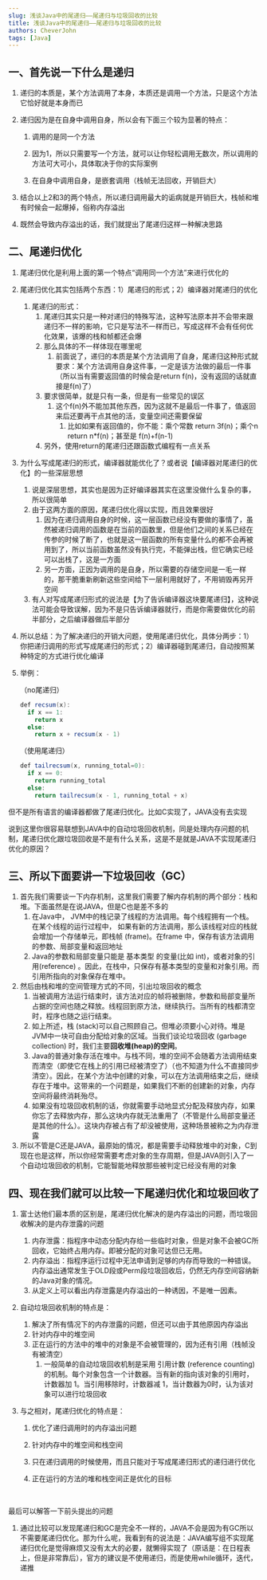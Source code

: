 ```yaml
---
slug: 浅谈Java中的尾递归——尾递归与垃圾回收的比较
title: 浅谈Java中的尾递归——尾递归与垃圾回收的比较
authors: CheverJohn
tags: [Java]
---
```

## 一、首先说一下什么是递归

1. 递归的本质是，某个方法调用了本身，本质还是调用一个方法，只是这个方法它恰好就是本身而已
2. 递归因为是在自身中调用自身，所以会有下面三个较为显著的特点：

   1. 调用的是同一个方法

   2. 因为1，所以只需要写一个方法，就可以让你轻松调用无数次，所以调用的方法可大可小，具体取决于你的实际案例

   3. 在自身中调用自身，是嵌套调用（栈帧无法回收，开销巨大）
3. 结合以上2和3的两个特点，所以递归调用最大的诟病就是开销巨大，栈帧和堆有时候会一起爆掉，俗称内存溢出
4. 既然会导致内存溢出的话，我们就提出了尾递归这样一种解决思路



## 二、尾递归优化

1. 尾递归优化是利用上面的第一个特点“调用同一个方法”来进行优化的

2. 尾递归优化其实包括两个东西：1）尾递归的形式；2）编译器对尾递归的优化

   1. 尾递归的形式：
      1. 尾递归其实只是一种对递归的特殊写法，这种写法原本并不会带来跟递归不一样的影响，它只是写法不一样而已，写成这样不会有任何优化效果，该爆的栈和帧都还会爆
      2. 那么具体的不一样体现在哪里呢
         1. 前面说了，递归的本质是某个方法调用了自身，尾递归这种形式就要求：某个方法调用自身这件事，一定是该方法做的最后一件事（所以当有需要返回值的时候会是return f(n)，没有返回的话就直接是f(n)了）
      3. 要求很简单，就是只有一条，但是有一些常见的误区
         1. 这个f(n)外不能加其他东西，因为这就不是最后一件事了，值返回来后还要再干点其他的活，变量空间还需要保留
            1. 比如如果有返回值的，你不能：乘个常数 return 3f(n)；乘个n return n*f(n)；甚至是 f(n)+f(n-1)
      4. 另外，使用return的尾递归还跟函数式编程有一点关系

3. 为什么写成尾递归的形式，编译器就能优化了？或者说【编译器对尾递归的优化】的一些深层思想

   1. 说是深层思想，其实也是因为正好编译器其实在这里没做什么复杂的事，所以很简单
   2. 由于这两方面的原因，尾递归优化得以实现，而且效果很好
      1. 因为在递归调用自身的时候，这一层函数已经没有要做的事情了，虽然被递归调用的函数是在当前的函数里，但是他们之间的关系已经在传参的时候了断了，也就是这一层函数的所有变量什么的都不会再被用到了，所以当前函数虽然没有执行完，不能弹出栈，但它确实已经可以出栈了，这是一方面
      2. 另一方面，正因为调用的是自身，所以需要的存储空间是一毛一样的，那干脆重新刷新这些空间给下一层利用就好了，不用销毁再另开空间
   3. 有人对写成尾递归形式的说法是【为了告诉编译器这块要尾递归】，这种说法可能会导致误解，因为不是只告诉编译器就行，而是你需要做优化的前半部分，之后编译器做后半部分

4. 所以总结：为了解决递归的开销大问题，使用尾递归优化，具体分两步：1）你把递归调用的形式写成尾递归的形式；2）编译器碰到尾递归，自动按照某种特定的方式进行优化编译

5. 举例：

   （no尾递归）

   ```java
   def recsum(x):
     if x == 1:
       return x
     else:
       return x + recsum(x - 1)
   ```

   （使用尾递归）

   ```java
   def tailrecsum(x, running_total=0):
     if x == 0:
       return running_total
     else:
       return tailrecsum(x - 1, running_total + x)
   ```

   

但不是所有语言的编译器都做了尾递归优化。比如C实现了，JAVA没有去实现

说到这里你很容易联想到JAVA中的自动垃圾回收机制，同是处理内存问题的机制，尾递归优化跟垃圾回收是不是有什么关系，这是不是就是JAVA不实现尾递归优化的原因？



## 三、所以下面要讲一下垃圾回收（GC）

1. 首先我们需要谈一下内存机制，这里我们需要了解内存机制的两个部分：栈和堆。下面虽然是在说JAVA，但是C也是差不多的
   1. 在Java中， JVM中的栈记录了线程的方法调用。每个线程拥有一个栈。在某个线程的运行过程中， 如果有新的方法调用，那么该线程对应的栈就会增加一个存储单元，即栈帧 (frame)。在frame 中，保存有该方法调用的参数、局部变量和返回地址
   2. Java的参数和局部变量只能是 基本类型 的变量(比如 int)，或者对象的引用(reference) 。因此，在栈中，只保存有基本类型的变量和对象引用。而引用所指向的对象保存在堆中。
2. 然后由栈和堆的空间管理方式的不同，引出垃圾回收的概念
   1. 当被调用方法运行结束时，该方法对应的帧将被删除，参数和局部变量所占据的空间也随之释放。线程回到原方法，继续执行。当所有的栈都清空时，程序也随之运行结束。
   2. 如上所述，栈 (stack)可以自己照顾自己。但堆必须要小心对待。堆是 JVM中一块可自由分配给对象的区域。当我们谈论垃圾回收 (garbage collection) 时，我们主要**回收堆(heap)的空间**。
   3. Java的普通对象存活在堆中。与栈不同，堆的空间不会随着方法调用结束而清空（即使它在栈上的引用已经被清空了）（也不知道为什么不直接同步清空）。因此，在某个方法中创建的对象，可以在方法调用结束之后，继续存在于堆中。这带来的一个问题是，如果我们不断的创建新的对象，内存空间将最终消耗殆尽。
   4. 如果没有垃圾回收机制的话，你就需要手动地显式分配及释放内存，如果你忘了去释放内存，那么这块内存就无法重用了（不管是什么局部变量还是其他的什么）。这块内存被占有了却没被使用，这种场景被称之为内存泄露
3. 所以不管是C还是JAVA，最原始的情况，都是需要手动释放堆中的对象，C到现在也是这样，所以你经常需要考虑对象的生存周期，但是JAVA则引入了一个自动垃圾回收的机制，它能智能地释放那些被判定已经没有用的对象



## 四、**现在我们就可以比较一下尾递归优化和垃圾回收了**

1. 富士达他们最本质的区别是，尾递归优化解决的是内存溢出的问题，而垃圾回收解决的是内存泄露的问题

   1. 内存泄露：指程序中动态分配内存给一些临时对象，但是对象不会被GC所回收，它始终占用内存。即被分配的对象可达但已无用。
   2. 内存溢出：指程序运行过程中无法申请到足够的内存而导致的一种错误。内存溢出通常发生于OLD段或Perm段垃圾回收后，仍然无内存空间容纳新的Java对象的情况。
   3. 从定义上可以看出内存泄露是内存溢出的一种诱因，不是唯一因素。

2. 自动垃圾回收机制的特点是：

   1. 解决了所有情况下的内存泄露的问题，但还可以由于其他原因内存溢出
   2. 针对内存中的堆空间
   3. 正在运行的方法中的堆中的对象是不会被管理的，因为还有引用（栈帧没有被清空）
      1. 一般简单的自动垃圾回收机制是采用 引用计数 (reference counting)的机制。每个对象包含一个计数器。当有新的指向该对象的引用时，计数器加 1。当引用移除时，计数器减 1，当计数器为0时，认为该对象可以进行垃圾回收

3. 与之相对，尾递归优化的特点是：

   1. 优化了递归调用时的内存溢出问题

   2. 针对内存中的堆空间和栈空间

   3. 只在递归调用的时候使用，而且只能对于写成尾递归形式的递归进行优化

   4. 正在运行的方法的堆和栈空间正是优化的目标

      ​	



最后可以解答一下前头提出的问题

1. 通过比较可以发现尾递归和GC是完全不一样的，JAVA不会是因为有GC所以不需要尾递归优化。那为什么呢，我看到有的说法是：JAVA编写组不实现尾递归优化是觉得麻烦又没有太大的必要，就懒得实现了（原话是：在日程表上，但是非常靠后），官方的建议是不使用递归，而是使用while循环，迭代，递推













